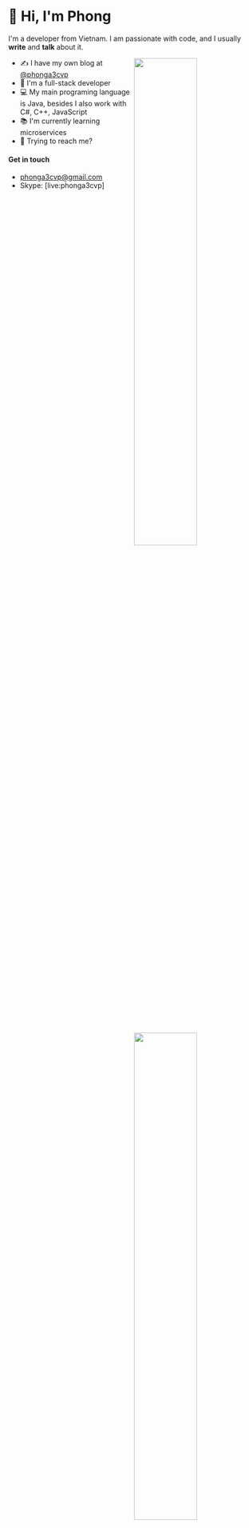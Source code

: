 # 👋 Hi, I'm Phong

I'm a developer from Vietnam. I am passionate with code, and I usually **write** and **talk** about it.

<img width="50%" align="right" src="https://github-readme-stats.vercel.app/api?username=phongdq2301&show_icons=true&icon_color=0366d6&text_color=24292e&bg_color=ffffff&hide_title=true" />

<img width="50%" align="right" src="https://github-readme-stats.vercel.app/api/top-langs/?username=phongdq2301&layout=compact" />

- ✍️  I have my own blog at [@phonga3cvp](https://medium.com/@phonga3cvp)
- 👨‍  I'm a full-stack developer
- 💻 My main programing language is Java, besides I also work with C#, C++, JavaScript
- 📚  I'm currently learning microservices
- 💬  Trying to reach me?
#### Get in touch
* [phonga3cvp@gmail.com](mailto:phonga3cvp@gmail.com)
* Skype: [live:phonga3cvp]
